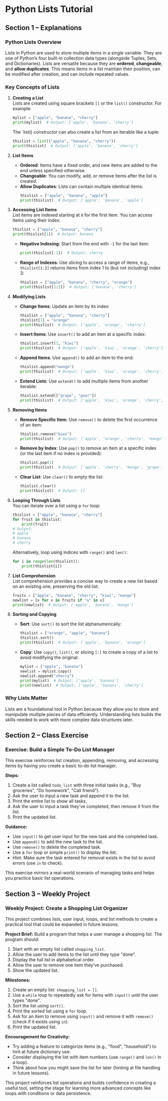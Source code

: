 # Python Lists Tutorial

## Section 1 – Explanations

### Python Lists Overview

Lists in Python are used to store multiple items in a single variable. They are one of Python’s four built-in collection data types (alongside Tuples, Sets, and Dictionaries). Lists are versatile because they are **ordered**, **changeable**, and **allow duplicates**. This means items in a list maintain their position, can be modified after creation, and can include repeated values.

### Key Concepts of Lists

1. **Creating a List**  
   Lists are created using square brackets `[]` or the `list()` constructor. For example:
   ```python
   mylist = ["apple", "banana", "cherry"]
   print(mylist)  # Output: ['apple', 'banana', 'cherry']
   ```
   The `list() constructor can also create a list from an iterable like a tuple:
   ```python
   thislist = list(("apple", "banana", "cherry"))
   print(thislist)  # Output: ['apple', 'banana', 'cherry']
   ```

2. **List Items**  
   - **Ordered**: Items have a fixed order, and new items are added to the end unless specified otherwise.
   - **Changeable**: You can modify, add, or remove items after the list is created.
   - **Allow Duplicates**: Lists can contain multiple identical items:
     ```python
     thislist = ["apple", "banana", "apple"]
     print(thislist)  # Output: ['apple', 'banana', 'apple']
     ```

3. **Accessing List Items**  
   List items are indexed starting at `0` for the first item. You can access items using their index:
   ```python
   thislist = ["apple", "banana", "cherry"]
   print(thislist[1])  # Output: banana
   ```
   - **Negative Indexing**: Start from the end with `-1` for the last item:
     ```python
     print(thislist[-1])  # Output: cherry
     ```
   - **Range of Indexes**: Use slicing to access a range of items, e.g., `thislist[1:3]` returns items from index 1 to (but not including) index 3:
     ```python
     thislist = ["apple", "banana", "cherry", "orange"]
     print(thislist[1:3])  # Output: ['banana', 'cherry']
     ```

4. **Modifying Lists**  
   - **Change Items**: Update an item by its index:
     ```python
     thislist = ["apple", "banana", "cherry"]
     thislist[1] = "orange"
     print(thislist)  # Output: ['apple', 'orange', 'cherry']
     ```
   - **Insert Items**: Use `insert()` to add an item at a specific index:
     ```python
     thislist.insert(1, "kiwi")
     print(thislist)  # Output: ['apple', 'kiwi', 'orange', 'cherry']
     ```
   - **Append Items**: Use `append()` to add an item to the end:
     ```python
     thislist.append("mango")
     print(thislist)  # Output: ['apple', 'kiwi', 'orange', 'cherry', 'mango']
     ```
   - **Extend Lists**: Use `extend()` to add multiple items from another iterable:
     ```python
     thislist.extend(["grape", "pear"])
     print(thislist)  # Output: ['apple', 'kiwi', 'orange', 'cherry', 'mango', 'grape', 'pear']
     ```

5. **Removing Items**  
   - **Remove Specific Item**: Use `remove()` to delete the first occurrence of an item:
     ```python
     thislist.remove("kiwi")
     print(thislist)  # Output: ['apple', 'orange', 'cherry', 'mango', 'grape', 'pear']
     ```
   - **Remove by Index**: Use `pop()` to remove an item at a specific index (or the last item if no index is provided):
     ```python
     thislist.pop(1)
     print(thislist)  # Output: ['apple', 'cherry', 'mango', 'grape', 'pear']
     ```
   - **Clear List**: Use `clear()` to empty the list:
     ```python
     thislist.clear()
     print(thislist)  # Output: []
     ```

6. **Looping Through Lists**  
   You can iterate over a list using a `for` loop:
   ```python
   thislist = ["apple", "banana", "cherry"]
   for fruit in thislist:
       print(fruit)
   # Output:
   # apple
   # banana
   # cherry
   ```
   Alternatively, loop using indices with `range()` and `len()`:
   ```python
   for i in range(len(thislist)):
       print(thislist[i])
   ```

7. **List Comprehension**  
   List comprehension provides a concise way to create a new list based on an existing one, preserving the old list:
   ```python
   fruits = ["apple", "banana", "cherry", "kiwi", "mango"]
   newlist = [x for x in fruits if "a" in x]
   print(newlist)  # Output: ['apple', 'banana', 'mango']
   ```

8. **Sorting and Copying**  
   - **Sort**: Use `sort()` to sort the list alphanumerically:
     ```python
     thislist = ["orange", "apple", "banana"]
     thislist.sort()
     print(thislist)  # Output: ['apple', 'banana', 'orange']
     ```
   - **Copy**: Use `copy()`, `list()`, or slicing `[:]` to create a copy of a list to avoid modifying the original:
     ```python
     mylist = ["apple", "banana"]
     newlist = mylist.copy()
     newlist.append("cherry")
     print(mylist)  # Output: ['apple', 'banana']
     print(newlist)  # Output: ['apple', 'banana', 'cherry']
     ```

### Why Lists Matter  
Lists are a foundational tool in Python because they allow you to store and manipulate multiple pieces of data efficiently. Understanding lists builds the skills needed to work with more complex data structures later.

## Section 2 – Class Exercise

### Exercise: Build a Simple To-Do List Manager

This exercise reinforces list creation, appending, removing, and accessing items by having you create a basic to-do list manager.

**Steps:**
1. Create a list called `todo_list` with three initial tasks (e.g., "Buy groceries", "Do homework", "Call friend").
2. Ask the user to input a new task and append it to the list.
3. Print the entire list to show all tasks.
4. Ask the user to input a task they’ve completed, then remove it from the list.
5. Print the updated list.

**Guidance:**
- Use `input()` to get user input for the new task and the completed task.
- Use `append()` to add the new task to the list.
- Use `remove()` to delete the completed task.
- Use a `for` loop or simple `print()` to display the list.
- Hint: Make sure the task entered for removal exists in the list to avoid errors (use `in` to check).

This exercise mirrors a real-world scenario of managing tasks and helps you practice basic list operations.

## Section 3 – Weekly Project

### Weekly Project: Create a Shopping List Organizer

This project combines lists, user input, loops, and list methods to create a practical tool that could be expanded in future lessons.

**Project Brief:**
Build a program that helps a user manage a shopping list. The program should:
1. Start with an empty list called `shopping_list`.
2. Allow the user to add items to the list until they type "done".
3. Display the full list in alphabetical order.
4. Allow the user to remove one item they’ve purchased.
5. Show the updated list.

**Milestones:**
1. Create an empty list: `shopping_list = []`.
2. Use a `while` loop to repeatedly ask for items with `input()` until the user types "done".
3. Sort the list using `sort()`.
4. Print the sorted list using a `for` loop.
5. Ask for an item to remove using `input()` and remove it with `remove()` (check if it exists using `in`).
6. Print the updated list.

**Encouragement for Creativity:**
- Try adding a feature to categorize items (e.g., "food", "household") to hint at future dictionary use.
- Consider displaying the list with item numbers (use `range()` and `len()` in a loop).
- Think about how you might save the list for later (hinting at file handling in future lessons).

This project reinforces list operations and builds confidence in creating a useful tool, setting the stage for learning more advanced concepts like loops with conditions or data persistence.